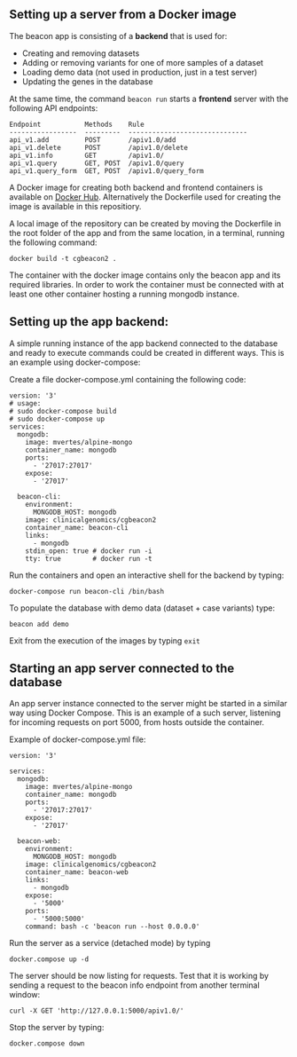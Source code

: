 ## Setting up a server from a Docker image

The beacon app is consisting of a **backend** that is used for:
- Creating and removing datasets
- Adding or removing variants for one of more samples of a dataset
- Loading demo data (not used in production, just in a test server)
- Updating the genes in the database

At the same time, the command `beacon run` starts a **frontend** server with the following API endpoints:
```
Endpoint           Methods    Rule
-----------------  ---------  ------------------------------
api_v1.add         POST       /apiv1.0/add
api_v1.delete      POST       /apiv1.0/delete
api_v1.info        GET        /apiv1.0/
api_v1.query       GET, POST  /apiv1.0/query
api_v1.query_form  GET, POST  /apiv1.0/query_form
```

A Docker image for creating both backend and frontend containers is available on [Docker Hub](https://hub.docker.com/repository/docker/clinicalgenomics/cgbeacon2).
Alternatively the Dockerfile used for creating the image is available in this repositiory.

A local image of the repository can be created by moving the Dockerfile in the root folder of the app and from the same location, in a terminal, running the following command:

```
docker build -t cgbeacon2 .
```

The container with the docker image contains only the beacon app and its required libraries. In order to work the container must be connected with at least one other container hosting a running mongodb instance.


## Setting up the app backend:

A simple running instance of the app backend connected to the database and ready to execute commands could be created in different ways. This is an example using docker-compose:

Create a file docker-compose.yml containing the following code:

```
version: '3'
# usage:
# sudo docker-compose build
# sudo docker-compose up
services:
  mongodb:
    image: mvertes/alpine-mongo
    container_name: mongodb
    ports:
      - '27017:27017'
    expose:
      - '27017'

  beacon-cli:
    environment:
      MONGODB_HOST: mongodb
    image: clinicalgenomics/cgbeacon2
    container_name: beacon-cli
    links:
      - mongodb
    stdin_open: true # docker run -i
    tty: true        # docker run -t
```

Run the containers and open an interactive shell for the backend by typing:
```
docker-compose run beacon-cli /bin/bash
```

To populate the database with demo data (dataset + case variants) type:
```
beacon add demo
```

Exit from the execution of the images by typing `exit`

## Starting an app server connected to the database

An app server instance connected to the server might be started in a similar way using Docker Compose. This is an example of a such server, listening for incoming requests on port 5000, from hosts outside the container.

Example of docker-compose.yml file:

```
version: '3'

services:
  mongodb:
    image: mvertes/alpine-mongo
    container_name: mongodb
    ports:
      - '27017:27017'
    expose:
      - '27017'

  beacon-web:
    environment:
      MONGODB_HOST: mongodb
    image: clinicalgenomics/cgbeacon2
    container_name: beacon-web
    links:
      - mongodb
    expose:
      - '5000'
    ports:
      - '5000:5000'
    command: bash -c 'beacon run --host 0.0.0.0'
```

Run the server as a service (detached mode) by typing
```
docker.compose up -d
```

The server should be now listing for requests. Test that it is working by sending a request to the beacon info endpoint from another terminal window:
```
curl -X GET 'http://127.0.0.1:5000/apiv1.0/'
```

Stop the server by typing:
```
docker.compose down
```
